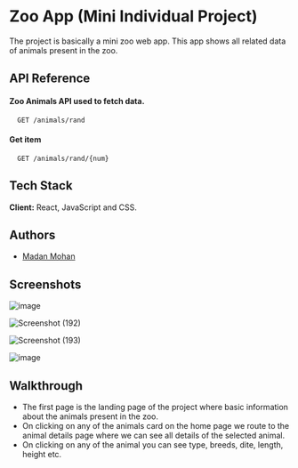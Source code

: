 
# Zoo App (Mini Individual Project)

The project is basically a mini zoo web app.
This app shows all related data of animals present in the zoo. 

## API Reference

#### Zoo Animals API used to fetch data.

```http
  GET /animals/rand
```

#### Get item

```http
  GET /animals/rand/{num}
```

## Tech Stack

**Client:** React, JavaScript and CSS.


## Authors

- [Madan Mohan](https://github.com/Maddy-O)

## Screenshots
![image](https://drive.google.com/file/d/1WCKPtdL-rLMA9jRSj08LRWRtJIZZR_1T/view?usp=sharing)

![Screenshot (192)](https://user-images.githubusercontent.com/44356948/156133043-7b02161d-bc34-4701-952a-242b7f50a950.png)

![Screenshot (193)](https://user-images.githubusercontent.com/44356948/156133293-2ec7632d-158f-4d2e-bcb2-6132ca2cf00b.png)

![image](https://user-images.githubusercontent.com/44356948/150652494-c7784e6b-77ca-4f5b-ab40-dab25b5f2b25.png)


## Walkthrough
- The first page is the landing page of the project where basic information about the animals present in the zoo.
- On clicking on any of the animals card on the home page we route to the animal details page where we can see all details of the selected animal.
- On clicking on any of the animal you can see type, breeds, dite, length, height etc.


